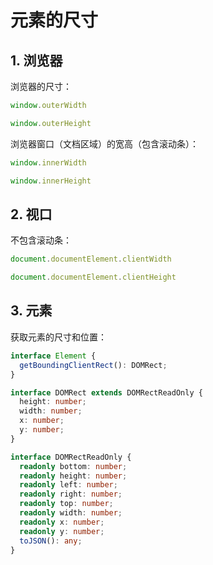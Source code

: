 # 元素的尺寸

## 1. 浏览器

浏览器的尺寸：

```javascript
window.outerWidth

window.outerHeight
```

浏览器窗口（文档区域）的宽高（包含滚动条）：

```javascript
window.innerWidth

window.innerHeight
```

## 2. 视口

不包含滚动条：

```javascript
document.documentElement.clientWidth

document.documentElement.clientHeight
```

## 3. 元素

获取元素的尺寸和位置：

```typescript
interface Element {
  getBoundingClientRect(): DOMRect;
}

interface DOMRect extends DOMRectReadOnly {
  height: number;
  width: number;
  x: number;
  y: number;
}

interface DOMRectReadOnly {
  readonly bottom: number;
  readonly height: number;
  readonly left: number;
  readonly right: number;
  readonly top: number;
  readonly width: number;
  readonly x: number;
  readonly y: number;
  toJSON(): any;
}
```
